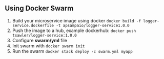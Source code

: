 ## Using Docker Swarm

1. Build your microservice image using docker
   `docker build -f logger-service.dockerfile -t apsampaio/logger-service1.0.0`
2. Push the image to a hub, example dockerhub:
   `docker push tsawler/logger-service:1.0.0`
3. Configure **swarm/yml** file
4. Init swarm with `docker swarm init`
5. Run the swarm `docker stack deploy -c swarm.yml myapp`
